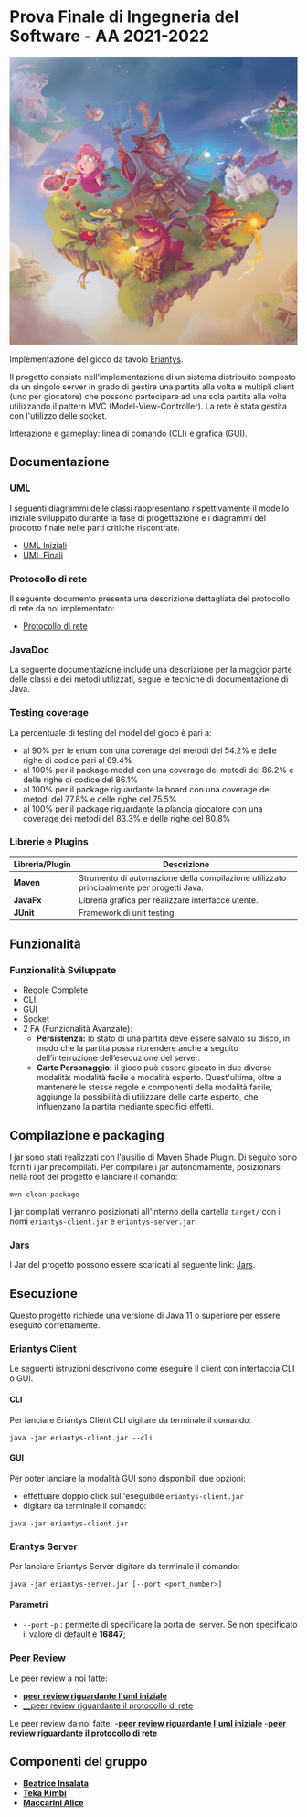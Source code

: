 
# Prova Finale di Ingegneria del Software - AA 2021-2022
![alt text](src/main/resources/images/eriantys_banner_no_items.png)

Implementazione del gioco da tavolo [Eriantys](http://www.craniocreations.it/prodotto/eryantis/).

Il progetto consiste nell’implementazione di un sistema distribuito composto da un singolo server in grado di gestire una partita alla volta e multipli client (uno per giocatore) che possono partecipare ad una sola partita alla volta utilizzando il pattern MVC (Model-View-Controller).
La rete è stata gestita con l'utilizzo delle socket.

Interazione e gameplay: linea di comando (CLI) e grafica (GUI).

## Documentazione

### UML
I seguenti diagrammi delle classi rappresentano rispettivamente il modello iniziale sviluppato durante la fase di progettazione e i diagrammi del prodotto finale nelle parti critiche riscontrate.
- [UML Iniziali](https://github.com/SaladSlayer00/ing-sw-2022-Insalata-Kimbi-Maccarini/blob/19fd0f98f6f52bc3131149ba111d252107b3618b/deliveries/Initial_uml.pdf)
- [UML Finali](https://github.com/SaladSlayer00/ing-sw-2022-Insalata-Kimbi-Maccarini/blob/49a73809a90d28d94fbea5ab7cc43c92a3a6b58e/deliveries/Final_UML.svg)

### Protocollo di rete
Il seguente documento presenta una descrizione dettagliata del protocollo di rete da noi implementato:
- [Protocollo di rete](https://github.com/SaladSlayer00/ing-sw-2022-Insalata-Kimbi-Maccarini/blob/49a73809a90d28d94fbea5ab7cc43c92a3a6b58e/deliveries/Protocollo-di-comunicazione.doc)

### JavaDoc
La seguente documentazione include una descrizione per la maggior parte delle classi e dei metodi utilizzati, segue le tecniche di documentazione di Java.

### Testing coverage
La percentuale di testing del model del gioco è pari a:
- al 90% per le enum con una coverage dei metodi del 54.2% e delle righe di codice pari al 69.4%
- al 100% per il package model con una coverage dei metodi del 86.2% e delle righe di codice del 86.1%
- al 100% per il package riguardante la board con una coverage dei metodi del 77.8% e delle righe del 75.5%
- al 100% per il package riguardante la plancia giocatore con una coverage dei metodi del 83.3% e delle righe del 80.8%

### Librerie e Plugins
|Libreria/Plugin|Descrizione|
|---------------|-----------|
|__Maven__|Strumento di automazione della compilazione utilizzato principalmente per progetti Java.|
|__JavaFx__|Libreria grafica per realizzare interfacce utente.|
|__JUnit__|Framework di unit testing.|

## Funzionalità
### Funzionalità Sviluppate
- Regole Complete
- CLI
- GUI
- Socket
- 2 FA (Funzionalità Avanzate):
    - __Persistenza:__ lo stato di una partita deve essere salvato su disco, in modo che la partita possa riprendere anche a seguito dell’interruzione dell’esecuzione del server.
    - __Carte Personaggio:__ il gioco può essere giocato in due diverse modalità: modalità facile e modalità esperto. Quest'ultima, oltre a mantenere le stesse regole e componenti della modalità facile, aggiunge la possibilità di utilizzare delle carte esperto, che influenzano la partita mediante specifici effetti.


## Compilazione e packaging
I jar sono stati realizzati con l'ausilio di Maven Shade Plugin.
Di seguito sono forniti i jar precompilati.
Per compilare i jar autonomamente, posizionarsi nella root del progetto e lanciare il comando:
```
mvn clean package
```
I jar compilati verranno posizionati all'interno della cartella ```target/``` con i nomi
```eriantys-client.jar``` e ```eriantys-server.jar```.
### Jars
I Jar del progetto possono essere scaricati al seguente link: [Jars](https://github.com/SaladSlayer00/ing-sw-2022-Insalata-Kimbi-Maccarini/blob/13eb514a42dd4832a2449b0f2995c3e5d306770f/deliveries/jar).
## Esecuzione
Questo progetto richiede una versione di Java 11 o superiore per essere eseguito correttamente.
### Eriantys Client
Le seguenti istruzioni descrivono come eseguire il client con interfaccia CLI o GUI.
#### CLI
Per lanciare Eriantys Client CLI digitare da terminale il comando:
```
java -jar eriantys-client.jar --cli
```
#### GUI
Per poter lanciare la modalità GUI sono disponibili due opzioni:
- effettuare doppio click sull'eseguibile ```eriantys-client.jar```
- digitare da terminale il comando:
```
java -jar eriantys-client.jar
```
### Erantys Server
Per lanciare Eriantys Server digitare da terminale il comando:
```
java -jar eriantys-server.jar [--port <port_number>]
```
#### Parametri
- `--port` `-p` : permette di specificare la porta del server. Se non specificato il valore di default è __16847__;

### Peer Review 
Le peer review a noi fatte:
- [__peer review riguardante l'uml iniziale__](https://github.com/SaladSlayer00/ing-sw-2022-Insalata-Kimbi-Maccarini/blob/613fda6515ad5eca7c056ae8b4626e1ac42a8235/deliveries/Peer-review-gruppo-68.docx)
- [__peer review riguardante il protocollo di rete](https://github.com/SaladSlayer00/ing-sw-2022-Insalata-Kimbi-Maccarini/blob/92ef29967cd1ee4c8e5b4db50afbbf4f8ed7e0d5/deliveries/Peer-Review-2_G68.mdS)

Le peer review da noi fatte:
-[__peer review riguardante l'uml iniziale__](https://github.com/SaladSlayer00/ing-sw-2022-Insalata-Kimbi-Maccarini/blob/dec7869420f0f3eb2a237b133de737054356c682/deliveries/Peer_Review_PSP_67.docx)
-[__peer review riguardante il protocollo di rete__](https://github.com/SaladSlayer00/ing-sw-2022-Insalata-Kimbi-Maccarini/blob/dec7869420f0f3eb2a237b133de737054356c682/deliveries/Peer_Review_PSP_67.docx)

## Componenti del gruppo
- [__Beatrice Insalata__](https://github.com/SaladSlayer00)
- [__Teka Kimbi__](https://github.com/ThetaKimbi)
- [__Maccarini Alice__](https://github.com/maccarismos)